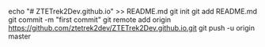 echo "# ZTETrek2Dev.github.io" >> README.md
git init
git add README.md
git commit -m "first commit"
git remote add origin https://github.com/ztetrek2dev/ZTETrek2Dev.github.io.git
git push -u origin master
